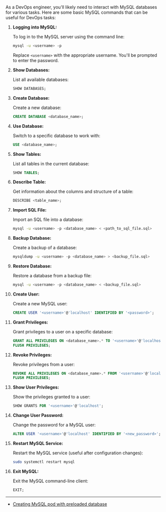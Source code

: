 As a DevOps engineer, you'll likely need to interact with MySQL databases for various tasks. Here are some basic MySQL commands that can be useful for DevOps tasks:

1. **Logging into MySQL:**

   To log in to the MySQL server using the command line:

   ```bash
   mysql -u <username> -p
   ```

   Replace `<username>` with the appropriate username. You'll be prompted to enter the password.

2. **Show Databases:**

   List all available databases:

   ```sql
   SHOW DATABASES;
   ```

3. **Create Database:**

   Create a new database:

   ```sql
   CREATE DATABASE <database_name>;
   ```

4. **Use Database:**

   Switch to a specific database to work with:

   ```sql
   USE <database_name>;
   ```

5. **Show Tables:**

   List all tables in the current database:

   ```sql
   SHOW TABLES;
   ```

6. **Describe Table:**

   Get information about the columns and structure of a table:

   ```sql
   DESCRIBE <table_name>;
   ```

7. **Import SQL File:**

   Import an SQL file into a database:

   ```bash
   mysql -u <username> -p <database_name> < <path_to_sql_file.sql>
   ```

8. **Backup Database:**

   Create a backup of a database:

   ```bash
   mysqldump -u <username> -p <database_name> > <backup_file.sql>
   ```

9. **Restore Database:**

   Restore a database from a backup file:

   ```bash
   mysql -u <username> -p <database_name> < <backup_file.sql>
   ```

10. **Create User:**

    Create a new MySQL user:

    ```sql
    CREATE USER '<username>'@'localhost' IDENTIFIED BY '<password>';
    ```

11. **Grant Privileges:**

    Grant privileges to a user on a specific database:

    ```sql
    GRANT ALL PRIVILEGES ON <database_name>.* TO '<username>'@'localhost';
    FLUSH PRIVILEGES;
    ```

12. **Revoke Privileges:**

    Revoke privileges from a user:

    ```sql
    REVOKE ALL PRIVILEGES ON <database_name>.* FROM '<username>'@'localhost';
    FLUSH PRIVILEGES;
    ```

13. **Show User Privileges:**

    Show the privileges granted to a user:

    ```sql
    SHOW GRANTS FOR '<username>'@'localhost';
    ```

14. **Change User Password:**

    Change the password for a MySQL user:

    ```sql
    ALTER USER '<username>'@'localhost' IDENTIFIED BY '<new_password>';
    ```

15. **Restart MySQL Service:**

    Restart the MySQL service (useful after configuration changes):

    ```bash
    sudo systemctl restart mysql
    ```

16. **Exit MySQL:**

    Exit the MySQL command-line client:

    ```sql
    EXIT;
    ```


***

- [Creating MySQL pod with preloaded database](https://medium.com/@AbhijeetKasurde/creating-mysql-pod-with-preloaded-database-2c01c002fdc3)
